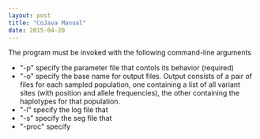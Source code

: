 ```yaml
---
layout: post
title: "CoJava Manual"
date: 2015-04-20
---
```

The program must be invoked with the following command-line arguments
<ul>
<li>"-p" specify the parameter file that contols its behavior (required)</li>
<li>"-o" specify the base name for output files.  Output consists of a pair of files for each sampled population, one containing a list of all variant sites (with position and allele frequencies), the other containing the haplotypes for that population.</li>
<li>"-l" specify the log file that</li>
<li>"-s" specify the seg file that</li>
<li>"-proc" specify </li>
</ul>

